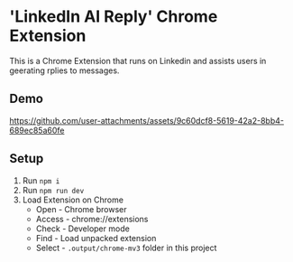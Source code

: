 # 'LinkedIn AI Reply' Chrome Extension

This is a Chrome Extension that runs on Linkedin and assists users in geerating rplies to messages.

## Demo 


https://github.com/user-attachments/assets/9c60dcf8-5619-42a2-8bb4-689ec85a60fe


## Setup

1. Run `npm i`
2. Run `npm run dev`
3. Load Extension on Chrome
   - Open - Chrome browser
   - Access - chrome://extensions
   - Check - Developer mode
   - Find - Load unpacked extension
   - Select - `.output/chrome-mv3` folder in this project
